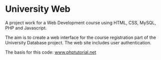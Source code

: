 # University Web

A project work for a Web Development course using HTML, CSS, MySQL, PHP and Javascript.

The aim is to create a web interface for the course registration part of the University Database project. The web site includes user authentication.

The basis for this code: www.phptutorial.net